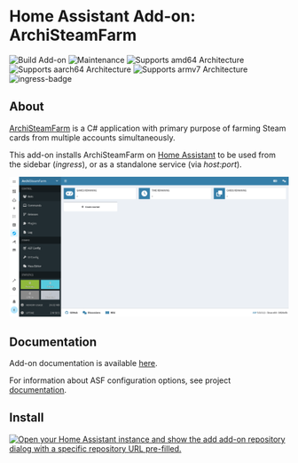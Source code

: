 # Home Assistant Add-on: ArchiSteamFarm

![Build Add-on](https://github.com/Eskander/ha-addon-archisteamfarm/actions/workflows/build-addon.yml/badge.svg?branch=release)
![Maintenance](https://img.shields.io/maintenance/yes/2025.svg)
![Supports amd64 Architecture](https://img.shields.io/badge/amd64-yes-green.svg)
![Supports aarch64 Architecture](https://img.shields.io/badge/aarch64-yes-green.svg)
![Supports armv7 Architecture](https://img.shields.io/badge/armv7-yes-green.svg)
![ingress-badge](https://img.shields.io/badge/-ingress-blueviolet.svg?logo=cliqz&logoColor=white)

## About

[ArchiSteamFarm](https://github.com/JustArchiNET/ArchiSteamFarm/) is a C# application with primary purpose of farming Steam cards from multiple accounts simultaneously.

This add-on installs ArchiSteamFarm on [Home Assistant](https://www.home-assistant.io/addons/) to be used from the sidebar (*ingress*), or as a standalone service (via *host:port*).

![screenshot](screenshot.png)

## Documentation

Add-on documentation is available [here](/archisteamfarm/DOCS.md).

For information about ASF configuration options, see project [documentation](https://github.com/JustArchiNET/ArchiSteamFarm/wiki).

## Install

[![Open your Home Assistant instance and show the add add-on repository dialog with a specific repository URL pre-filled.](https://my.home-assistant.io/badges/supervisor_add_addon_repository.svg)](https://my.home-assistant.io/redirect/supervisor_add_addon_repository/?repository_url=https%3A%2F%2Fgithub.com%2FEskander%2Fha-addon-archisteamfarm)
